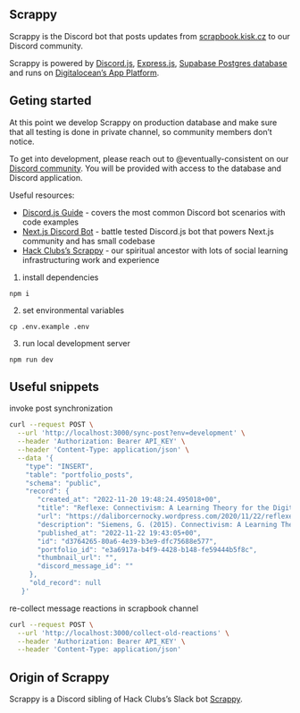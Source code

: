 ## Scrappy

Scrappy is the Discord bot that posts updates from [scrapbook.kisk.cz](https://scrapbook.kisk.cz/) to our Discord community.

Scrappy is powered by [Discord.js](https://discord.js.org/), [Express.js](https://expressjs.com/),
[Supabase Postgres database](https://supabase.com/) and runs on [Digitalocean’s App Platform](https://www.digitalocean.com/products/app-platform).

## Geting started

At this point we develop Scrappy on production database and make sure that all testing is done in private channel,
so community members don’t notice.

To get into development, please reach out to @eventually-consistent on our [Discord community](https://discord.com/invite/PGugj3BsE9).
You will be provided with access to the database and Discord application.

Useful resources:

- [Discord.js Guide](https://discordjs.guide/) - covers the most common Discord bot scenarios with code examples
- [Next.js Discord Bot](https://github.com/vercel/nextjs-discord-bot) - battle tested Discord.js bot that powers Next.js community and has small codebase
- [Hack Clubs’s Scrappy](https://github.com/hackclub/scrappy) - our spiritual ancestor with lots of social learning infrastructuring work and experience

1. install dependencies

```
npm i
```

2. set environmental variables

```
cp .env.example .env
```

3. run local development server

```
npm run dev
```

## Useful snippets

invoke post synchronization

```bash
curl --request POST \
  --url 'http://localhost:3000/sync-post?env=development' \
  --header 'Authorization: Bearer API_KEY' \
  --header 'Content-Type: application/json' \
  --data '{
    "type": "INSERT",
    "table": "portfolio_posts",
    "schema": "public",
    "record": {
       "created_at": "2022-11-20 19:48:24.495018+00",
       "title": "Reflexe: Connectivism: A Learning Theory for the Digital Age",
       "url": "https://daliborcernocky.wordpress.com/2020/11/22/reflexe-connectivism-a-learning-theory-for-the-digital-age/",
       "description": "Siemens, G. (2015). Connectivism: A Learning Theory for the Digital Age: A knowledge learning theory for the digital age? International Journal &#8230; <a class=\"more-link\" href=\"https://daliborcernocky.wordpress.com/2020/11/22/reflexe-connectivism-a-learning-theory-for-the-digital-age/\">Další</a>",
       "published_at": "2022-11-22 19:43:05+00",
       "id": "d3764265-80a6-4e39-b3e9-dfc75688e577",
       "portfolio_id": "e3a6917a-b4f9-4428-b148-fe59444b5f8c",
       "thumbnail_url": "",
       "discord_message_id": ""
     },
     "old_record": null
   }'
```

re-collect message reactions in scrapbook channel

```bash
curl --request POST \
  --url 'http://localhost:3000/collect-old-reactions' \
  --header 'Authorization: Bearer API_KEY' \
  --header 'Content-Type: application/json'
```

## Origin of Scrappy

Scrappy is a Discord sibling of Hack Clubs’s Slack bot [Scrappy](https://github.com/hackclub/scrappy).
